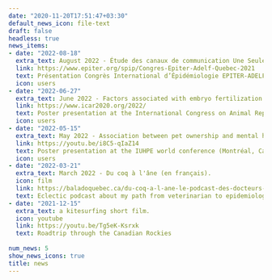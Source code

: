 ```yaml
---
date: "2020-11-20T17:51:47+03:30"
default_news_icon: file-text
draft: false
headless: true
news_items:
- date: "2022-08-18"
  extra_text: August 2022 - Étude des canaux de communication Une Seule Santé lors d’un cas humain d’influenza porcin.
  link: https://www.epiter.org/spip/Congres-Epiter-Adelf-Quebec-2021
  text: Présentation Congrès International d’Épidémiologie EPITER-ADELF (Québec, Canada)
  icon: users
- date: "2022-06-27"
  extra_text: June 2022 - Factors associated with embryo fertilization and quality in dairy cows.
  link: https://www.icar2020.org/2022/
  text: Poster presentation at the International Congress on Animal Reproduction (Bologna, Italy)
  icon: users
- date: "2022-05-15"
  extra_text: May 2022 - Association between pet ownership and mental health and well-being of Canadians assessed in a cross-sectional study during the COVID-19 pandemic.
  link: https://youtu.be/i8C5-qIaZ14
  text: Poster presentation at the IUHPE world conference (Montréal, Canada)
  icon: users
- date: "2022-03-21"
  extra_text: March 2022 - Du coq à l'âne (en français).
  icon: film
  link: https://baladoquebec.ca/du-coq-a-l-ane-le-podcast-des-docteurs-embetants/episode-12-dre-jose-denis-robichaud-veterinaire-vaches-vent-vagues-van-life-voila
  text: Eclectic podcast about my path from veterinarian to epidemiologist
- date: "2021-12-15"
  extra_text: a kitesurfing short film.
  icon: youtube
  link: https://youtu.be/Tg5eK-Ksrxk
  text: Roadtrip through the Canadian Rockies
  
num_news: 5
show_news_icons: true
title: news
---
```

